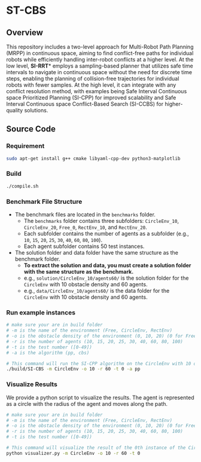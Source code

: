 # ST-CBS

## Overview

This repository includes a two-level approach for Multi-Robot Path Planning (MRPP) in continuous space, aiming to find conflict-free paths for individual robots while efficiently handling inter-robot conflicts at a higher level. 
At the low level, **SI-RRT*** employs a sampling-based planner that utilizes safe time intervals to navigate in continuous space without the need for discrete time steps, enabling the planning of collision-free trajectories for individual robots with fewer samples. 
At the high level, it can integrate with any conflict resolution method, with examples being Safe Interval Continuous space Prioritized Planning (SI-CPP) for improved scalability and Safe Interval Continuous space Conflict-Based Search (SI-CCBS) for higher-quality solutions.

## Source Code
### Requirement
```bash
sudo apt-get install g++ cmake libyaml-cpp-dev python3-matplotlib
```


### Build
```bash
./compile.sh
```
### Benchmark File Structure
- The benchmark files are located in the `benchmarks` folder.
    - The `benchmarks` folder contains three subfolders: `CircleEnv_10`, `CircleEnv_20`, `Free_0`, `RectEnv_10`, and `RectEnv_20`.
    - Each subfolder contains the number of agents as a subfolder (e.g., `10`, `15`, `20`, `25`, `30`, `40`, `60`, `80`, `100`).
    - Each agent subfolder contains 50 test instances.
- The solution folder and data folder have the same structure as the benchmark folder.
  - **To extract the solution and data, you must create a solution folder with the same structure as the benchmark.**
  - e.g., `solution/CircleEnv_10/agents60/` is the solution folder for the `CircleEnv` with 10 obstacle density and 60 agents.
  - e.g., `data/CircleEnv_10/agents60/` is the data folder for the `CircleEnv` with 10 obstacle density and 60 agents.

### Run example instances
```bash
# make sure your are in build folder
# -m is the name of the environment (Free, CircleEnv, RectEnv)
# -o is the obstacle density of the environment (0, 10, 20) (0 for Free) (10, 20 for RectEnv)
# -r is the number of agents (10, 15, 20, 25, 30, 40, 60, 80, 100)
# -t is the test number ([0-49])
# -a is the algorithm (pp, cbs)

# This command will run the SI-CPP algorithm on the CircleEnv with 10 obstacle density and 60 agents for the 0th instance.
./build/SI-CBS -m CircleEnv -o 10 -r 60 -t 0 -a pp
```

### Visualize Results
We provide a python script to visualize the results.
The agent is represented as a circle with the radius of the agent and moves along the path.
```bash
# make sure your are in build folder
# -m is the name of the environment (Free, CircleEnv, RectEnv)
# -o is the obstacle density of the environment (0, 10, 20) (0 for Free) (10, 20 for RectEnv)
# -r is the number of agents (10, 15, 20, 25, 30, 40, 60, 80, 100)
# -t is the test number ([0-49])

# This command will visualize the result of the 0th instance of the CircleEnv with 10 obstacle density and 60 agents.
python visualizer.py -m CircleEnv -o 10 -r 60 -t 0
```